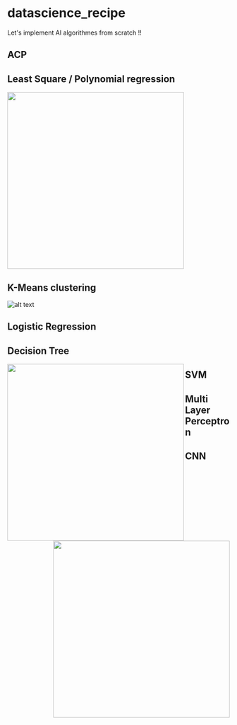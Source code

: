# datascience_recipe
Let's implement AI algorithmes from scratch !!

## ACP

## Least Square / Polynomial regression
<img src="https://github.com/blhelias/datascience_recipe/blob/master/regression/least_square.png" width="400">

## K-Means clustering

![alt text](http://g.recordit.co/7erwfXBbLM.gif)


## Logistic Regression

## Decision Tree

<img align="left" src="https://github.com/blhelias/datascience_recipe/blob/master/decision_tree/PlayTennis.jpg" width="400">  <img align="right" src="https://github.com/blhelias/datascience_recipe/blob/master/decision_tree/tree.png" width="400">

## SVM

## Multi Layer Perceptron

## CNN
